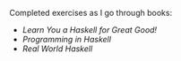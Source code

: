 Completed exercises as I go through books:

 * *Learn You a Haskell for Great Good!*
 * *Programming in Haskell*
 * *Real World Haskell*
